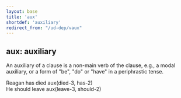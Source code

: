 ```yaml
---
layout: base
title: 'aux'
shortdef: 'auxiliary'
redirect_from: "/ud-dep/vaux"
---
```


## aux: auxiliary

An auxiliary of a clause is a non-main verb of the clause, e.g., a
modal auxiliary, or a form of "be", "do" or "have" in a periphrastic
tense.

<div class="sd-parse">
Reagan has died
aux(died-3, has-2)
</div>

<div class="sd-parse">
He should leave
aux(leave-3, should-2)
</div>
